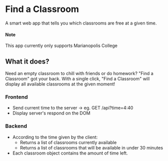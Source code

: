 # Find a Classroom
A smart web app that tells you which classrooms are free at a given time.

#### Note
This app currently only supports Marianopolis College

## What it does?
Need an empty classroom to chill with friends or do homework? "Find a Classroom" got your back. With a single click, "Find a Classroom" will display all available classrooms at the given moment!

### Frontend
* Send current time to the server -> eg. GET /api?time=4:40
* Display server's respond on the DOM

### Backend
* According to the time given by the client:
  * Returns a list of classrooms currently available
  * Returns a list of classrooms that will be available in under 30 minutes
* Each classroom object contains the amount of time left.
